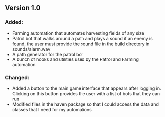 ## Version 1.0
### Added:
- Farming automation that automates harvesting fields of any size
- Patrol bot that walks around a path and plays a sound if an enemy is found, 
the user must provide the sound file in the build directory in sounds/alarm.wav
- A path generator for the patrol bot	
- A bunch of hooks and utilities used by the Patrol and Farming automation

### Changed: 
- Added a button to the main game interface that appears after logging in. Clicking on this 
button provides the user with a list of bots that they can run
- Modified files in the haven package so that I could access the data and classes that I need 
for my automations
